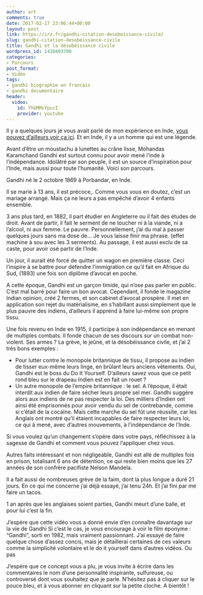 ```yaml
---
author: art
comments: true
date: 2017-02-17 23:06:44+00:00
layout: post
link: https://irz.fr/gandhi-citation-desobeissance-civile/
slug: gandhi-citation-desobeissance-civile
title: Gandhi et la désobéissance civile
wordpress_id: 1438493700
categories:
- Parcours
post_format:
- Vidéo
tags:
- gandhi biographie en francais
- gandhi documentaire
header:
  video:
    id: YhGMMxYpucI
    provider: youtube
---
```


Il y a quelques jours je vous avait parlé de mon expérience en Inde, [vous pouvez d’ailleurs voir ça ici](http://irz.fr/inde/). Et en Inde, il y a un homme qui est une légende.
<!-- more -->

Avant d’être un moustachu à lunettes au crâne lisse, Mohandas Karamchand Gandhi est surtout connu pour avoir mené l’inde à l’indépendance. Idolâtré par son peuple, il est un source d’inspiration pour l’Inde, mais aussi pour toute l’humanité. Voici son parcours.

Gandhi né le 2 octobre 1869 à Porbandar, en Inde.

Il se marie à 13 ans, il est précoce,. Comme vous vous en doutez, c’est un mariage arrangé. Mais ça ne leurs a pas empêché d’avoir 4 enfants ensemble.

3 ans plus tard, en 1882, il part étudier en Angleterre ou il fait des études de droit. Avant de partir, il fait le serment de ne toucher ni à la viande, ni a l’alcool, ni aux femme. Le pauvre. Personnellement, j’ai du mal à passer quelques jours sans ma dose de… Je vous laisse finir ma phrase. (effet machine à sou avec les 3 serments). Au passage, il est aussi exclu de sa caste, pour avoir osé partir de l’Inde.

Un jour, il aurait été forcé de quitter un wagon en première classe. Ceci l’inspire à se battre pour défendre l’immigration ce qu’il fait en Afrique du Sud, (1893) une fois son diplôme d’avocat en poche.

A cette époque, Gandhi est un garçon timide, qui n’ose pas parler en public. C’est mal barré pour faire un bon avocat. Cependant, il fonde le magazine Indian opinion, créé 2 fermes, et son cabinet d’avocat prospère. Il met en application son rejet du matérialisme, en s’habillant aussi simplement que le plus pauvre des indiens, d’ailleurs il apprend à faire lui-même son propre tissu.

Une fois revenu en Inde en 1915, il participe à son indépendance en menant de multiples combats. Il fonde chacun de ses discours sur un combat non-violent. Ses armes ? La grève, le jeûne, et la désobéissance civile, et j’ai 2 très bons exemples :
- Pour lutter contre le monopole britannique de tissu, il propose au indien de tisser eux-même leurs linge, en brûlant leurs anciens vêtements. Oui, Gandhi est le boss du Do It Yourself. D’ailleurs savez vous que ce petit rond bleu sur le drapeau Indien est en fait un rouet ?
- Un autre monopole de l’empire britannique : le sel. A l’époque, il était interdit aux indien de faire sécher leurs propre sel mer. Gandhi suggère alors aux indiens de ne pas respecter la loi. Des milliers d’Indien ont ainsi été emprisonnés pour avoir vendu du sel de contrebande, comme si c’était de la cocaïne. Mais cette marche du sel fût une réussite, car les Anglais ont montré qu’il étaient incapables de faire respecter leurs loi, ce qui à mené, avec d’autres mouvements, à l’indépendance de l’Inde.

Si vous voulez qu’un changement s’opère dans votre pays, réfléchissez à la sagesse de Gandhi et comment vous pouvez l’appliquer chez vous.

Autres faits intéressant et non négligeable, Gandhi est allé de multiples fois en prison, totalisant 6 ans de détention, ce qui reste bien moins que les 27 années de son confrère pacifiste Nelson Mandela.

Il a fait aussi de nombreuses grève de la faim, dont la plus longue a duré 21 jours. En ce qui me concerne j’ai déjà essayé, j’ai tenu 24h. Et j’ai fini par me faire un tacos.

1 an après que les anglaises soient parties, Gandhi meurt d’une balle, et pour lui c’est la fin.

J’espère que cette vidéo vous a donné envie d’en connaître davantage sur la vie de Gandhi Si c’est le cas, je vous encourage à voir le film éponyme : “Gandhi”, sorti en 1982, mais vraiment passionnant. J’ai essayé de faire quelque chose d’assez concis, mais je détaillerai certaines de ces valeurs comme la simplicité volontaire et le do it yourself dans d’autres vidéos. Ou pas

J’espère que ce concept vous a plu, je vous invite à écrire dans les commentaires le nom d’une personnalité inspirante, sulfureuse, ou controversé dont vous souhaitez que je parle. N’hésitez pas à cliquer sur le pouce bleu, et à vous abonner en cliquant sur la petite cloche. A bientôt !

